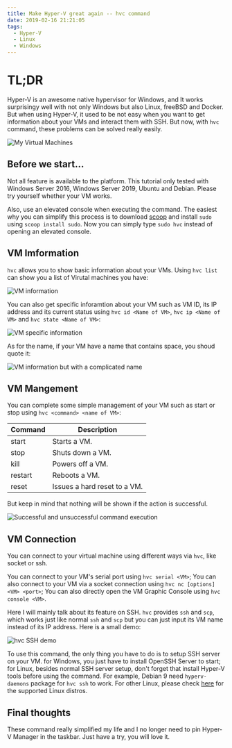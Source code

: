 ```yaml
---
title: Make Hyper-V great again -- hvc command
date: 2019-02-16 21:21:05
tags:
  - Hyper-V
  - Linux
  - Windows
---
```


# TL;DR

Hyper-V is an awesome native hypervisor for Windows, and It works surprisingy well with not only Windows but also Linux, freeBSD and Docker. But when using Hyper-V, it used to be not easy when you want to get information about your VMs and interact them with SSH. But now, with `hvc` command, these problems can be solved really easily.

![My Virtual Machines](https://cdn.patrickwu.space/posts/dev/hvc/1.png)

## Before we start...

Not all feature is available to the platform. This tutorial only tested with Windows Server 2016, Windows Server 2019, Ubuntu and Debian. Please try yourself whether your VM works.

Also, use an elevated console when executing the command. The easiest why you can simplify this process is to download [scoop](https://scoop.sh) and install `sudo` using `scoop install sudo`. Now you can simply type `sudo hvc` instead of opening an elevated console.

## VM Imformation

`hvc` allows you to show basic information about your VMs. Using `hvc list` can show you a list of Virutal machines you have:

![VM information](https://cdn.patrickwu.space/posts/dev/hvc/2.png)

You can also get specific inforamtion about your VM such as VM ID, its IP address and its current status using `hvc id <Name of VM>`, `hvc ip <Name of VM>` and `hvc state <Name of VM>`: 

![VM specific information](https://cdn.patrickwu.space/posts/dev/hvc/3.png)

As for the name, if your VM have a name that contains space, you shoud quote it:

![VM information but with a complicated name](https://cdn.patrickwu.space/posts/dev/hvc/4.png)

## VM Mangement

You can complete some simple management of your VM such as start or stop using `hvc <command> <name of VM>`:

| Command | Description |
| ------- | ----------- |
| start | Starts a VM. |
| stop | Shuts down a VM. |
| kill | Powers off a VM. |
| restart | Reboots a VM. |
| reset | Issues a hard reset to a VM. |

But keep in mind that nothing will be shown if the action is successful.

![Successful and unsuccessful command execution](https://cdn.patrickwu.space/posts/dev/hvc/5.png)

## VM Connection

You can connect to your virtual machine using different ways via `hvc`, like socket or ssh.

You can connect to your VM's serial port using `hvc serial <VM>`; You can also connect to your VM via a socket connection using `hvc nc [options] <VM> <port>`; You can also directly open the VM Graphic Console using `hvc console <VM>`. 

Here I will mainly talk about its feature on SSH. `hvc` provides `ssh` and `scp`, which works just like normal `ssh` and `scp` but you can just input its VM name instead of its IP address. Here is a small demo:

![hvc SSH demo](https://cdn.patrickwu.space/posts/dev/hvc/6.png)

To use this command, the only thing you have to do is to setup SSH server on your VM. for Windows, you just have to install OpenSSH Server to start; for Linux, besides normal SSH server setup, don't forget that install Hyper-V tools before using the command. For example, Debian 9 need `hyperv-daemons` package for `hvc ssh` to work. For other Linux, please check [here](https://docs.microsoft.com/en-us/windows-server/virtualization/hyper-v/supported-linux-and-freebsd-virtual-machines-for-hyper-v-on-windows) for the supported Linux distros.

## Final thoughts

These command really simplified my life and I no longer need to pin Hyper-V Manager in the taskbar. Just have a try, you will love it.